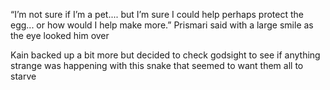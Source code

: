 “I’m not sure if I’m a pet.... but I’m sure I could help perhaps protect the egg... or how would I help make more.” Prismari said with a large smile as the eye looked him over 

Kain backed up a bit more but decided to check godsight to see if anything strange was happening with this snake that seemed to want them all to starve